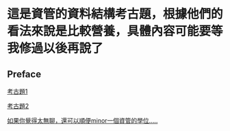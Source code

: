 # 這是資管的資料結構考古題，根據他們的看法來說是比較營養，具體內容可能要等我修過以後再說了

## Preface

[考古題1](https://drive.google.com/drive/u/0/folders/0B8kcO09ZL8eRbF9IX29RUkRBZE0)

[考古題2](https://drive.google.com/drive/folders/0B8kcO09ZL8eRYUsxbnV1QmNDMlU)

[如果你覺得太無聊，還可以順便minor一個資管的學位.....](https://www.academic.ntust.edu.tw/ezfiles/1/1001/img/776/590354746.pdf)
